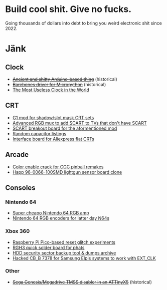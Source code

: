 # Build cool shit. Give no fucks.

Going thousands of dollars into debt to bring you weird electronic shit since 2022.

# Jänk

## Clock
- ~~[Ancient and shitty Arduino-based thing](https://github.com/wurthless-elektroniks/clock_v1)~~ (historical)
- ~~[Barebones driver for Micropython](https://github.com/wurthless-elektroniks/clockfart)~~ (historical)
- [The Most Useless Clock in the World](https://github.com/wurthless-elektroniks/clock)

## CRT
- [G1 mod for shadow/slot mask CRT sets](https://github.com/wurthless-elektroniks/g1crymax)
- [Advanced RGB mux to add SCART to TVs that don't have SCART](https://github.com/wurthless-elektroniks/tv-desecrator)
- [SCART breakout board for the aformentioned mod](https://github.com/wurthless-elektroniks/scart-breakout)
- [Random capacitor listings](https://github.com/wurthless-elektroniks/capkits4jesus)
- [Interface board for Aliexpress flat CRTs](https://github.com/wurthless-elektroniks/watch-out-man)

## Arcade
- [Color enable crack for CGC pinball remakes](https://github.com/wurthless-elektroniks/fuckcgc)
- [Happ 96-0066-100SMD lightgun sensor board clone](https://github.com/wurthless-elektroniks/happless)

## Consoles

### Nintendo 64
- [Super cheapo Nintendo 64 RGB amp](https://github.com/wurthless-elektroniks/n64-microamp)
- [Nintendo 64 RGB encoders for latter day N64s](https://github.com/wurthless-elektroniks/rugby64)

### Xbox 360
- [Raspberry Pi Pico-based reset glitch experiments](https://github.com/wurthless-elektroniks/pigli360-workbench)
- [RGH3 quick solder board for phats](https://github.com/wurthless-elektroniks/trifalcon)
- [HDD security sector backup tool & dumps archive](https://github.com/wurthless-elektroniks/secsec360)
- [Hacked CB_B 7378 for Samsung Elpis systems to work with EXT_CLK](https://github.com/wurthless-elektroniks/elpiss)

### Other
- ~~[Sega Genesis/Megadrive TMSS disabler in an ATTinyX5](https://github.com/wurthless-elektroniks/sega-tmss-killer-attiny85)~~ (historical)
